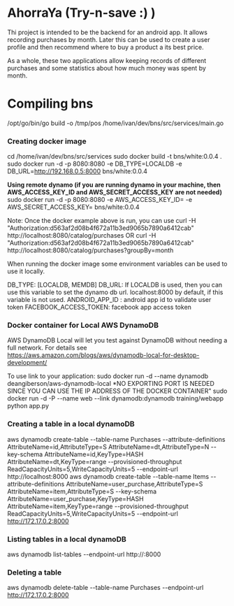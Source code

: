 # AhorraYa (Try-n-save :) )

Thi project is intended to be the backend for an android app. It allows
recording purchases by month. Later this can be used to create a user profile and then
recommend where to buy a product a its best price. 

As a whole, these two applications allow keeping records of different purchases and some statistics about how much money was spent by month.

# Compiling bns
/opt/go/bin/go build -o /tmp/pos /home/ivan/dev/bns/src/services/main.go

### Creating docker image
cd /home/ivan/dev/bns/src/services
sudo docker build -t bns/white:0.0.4 .
sudo docker run -d -p 8080:8080 -e DB_TYPE=LOCALDB -e DB_URL=http://192.168.0.5:8000  bns/white:0.0.4


**Using remote dynamo (if you are running dynamo in your machine, then AWS_ACCESS_KEY_ID and AWS_SECRET_ACCESS_KEY are not needed)**
sudo docker run -d -p 8080:8080 -e AWS_ACCESS_KEY_ID=<Key provided to you by amazon> -e AWS_SECRET_ACCESS_KEY=<secret provided to you by amazon> bns/white:0.0.4

Note: Once the docker example above is run, you can use 
curl -H "Authorization:d563af2d08b4f672a11b3ed9065b7890a6412cab" http://localhost:8080/catalog/purchases
OR
curl -H "Authorization:d563af2d08b4f672a11b3ed9065b7890a6412cab" http://localhost:8080/catalog/purchases?groupBy=month

When running the docker image some environment variables can be used to use it locally.

DB_TYPE: [LOCALDB, MEMDB]
DB_URL: If LOCALDB is used, then you can use this variable to set the dynamo db url. localhost:8000 by default, if this variable is not used.
ANDROID_APP_ID : android app id to validate user token
FACEBOOK_ACCESS_TOKEN: facebook app access token

### Docker container for Local AWS DynamoDB

AWS DynamoDB Local will let you test against DynamoDB without needing
a full network. For details see https://aws.amazon.com/blogs/aws/dynamodb-local-for-desktop-development/

To use link to your application:
sudo docker run -d --name dynamodb deangiberson/aws-dynamodb-local   *NO EXPORTING PORT IS NEEDED SINCE YOU CAN USE THE IP ADDRESS OF THE DOCKER CONTAINER"
sudo docker run -d -P --name web --link dynamodb:dynamodb training/webapp python app.py


### Creating a table in a local dynamoDB
aws dynamodb create-table --table-name Purchases --attribute-definitions AttributeName=id,AttributeType=S AttributeName=dt,AttributeType=N --key-schema AttributeName=id,KeyType=HASH AttributeName=dt,KeyType=range --provisioned-throughput ReadCapacityUnits=5,WriteCapacityUnits=5 --endpoint-url  http://localhost:8000
aws dynamodb create-table --table-name Items --attribute-definitions AttributeName=user_purchase,AttributeType=S AttributeName=item,AttributeType=S --key-schema AttributeName=user_purchase,KeyType=HASH AttributeName=item,KeyType=range 
--provisioned-throughput ReadCapacityUnits=5,WriteCapacityUnits=5 --endpoint-url http://172.17.0.2:8000

### Listing tables in a local dynamoDB

aws dynamodb list-tables --endpoint-url http://<dockerip>:8000

### Deleting a table
aws dynamodb delete-table --table-name Purchases --endpoint-url http://172.17.0.2:8000


